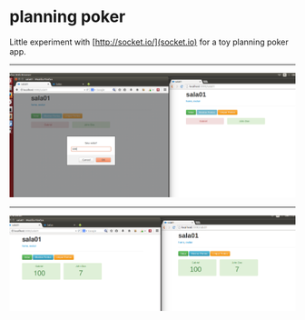 planning poker
==============

Little experiment with [http://socket.io/](socket.io) for a toy planning poker app.

---

![Screenshot1](https://github.com/gabrielhora/planning_poker/blob/master/Screenshot1.png "Screenshot 1")

---

![Screenshot2](https://github.com/gabrielhora/planning_poker/blob/master/Screenshot2.png "Screenshot 2")